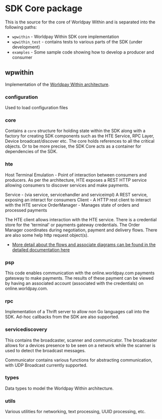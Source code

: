 # SDK Core package

This is the source for the core of Worldpay Within and is separated into the following paths:

* `wpwithin` - Worldpay Within SDK core implementation
* `wpwithin_test` - contains tests to various parts of the SDK (under development)
* `examples` - Some sample code showing how to develop a producer and consumer

## wpwithin

Implementation of the [Worldpay Within architecture](http://wptechinnovation.github.io/worldpay-within-sdk/architecture.html).

### configuration

Used to load configuration files

### core

Contains a `core` structure for holding state within the SDK along with a factory for creating SDK components such as the HTE Service, RPC Layer, Device broadcast/discover etc. The core holds references to all the critical objects. Or to be more precise, the SDK Core acts as a container for dependencies of the SDK.

### hte

Host Terminal Emulation - Point of interaction between consumers and producers. As per the architecture, HTE exposes a REST HTTP service allowing consumers to discover services and make payments.

Service - (via service, servicehandler and serviceimpl) A REST service, exposing an interact for consumers
Client - A HTTP rest client to interact with the HTE service
OrderManager - Manages state of orders and processed payments

The HTE client allows interaction with the HTE service. There is a credential store for the 'terminal' or payments gateway credentials. The Order Manager coordinates during negotiation, payment and delivery flows. There are also some help http request object(s).

* [More detail about the flows and associate diagrams can be found in the detailed documentation here](http://wptechinnovation.github.io/worldpay-within-sdk/architecture.html)

### psp

This code enables communication with the online.worldpay.com payments gatesway to make payments. The results of these payment can be viewed by having an associated account (associated with the credentials) on online.worldpay.com.

### rpc

Implementation of a Thrift server to allow non Go languages call into the SDK. Ad-hoc callbacks from the SDK are also supported.

### servicediscovery

This contains the broadcaster, scanner and communicator. The broadcaster allows for a devices presence to be seen on a network while the scanner is used to detect the broadcast messages.

Communicator contains various functions for abstracting communication, with UDP Broadcast currently supported.

### types

Data types to model the Worldpay Within architecture.

### utils

Various utilities for networking, text processing, UUID processing, etc.
